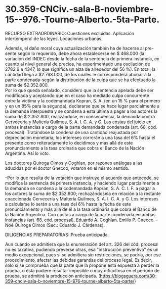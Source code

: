 # 30.359-CNCiv.-sala-B-noviembre-15--976.-Tourne-Alberto.-5ta-Parte.
RECURSO EXTRAORDINARIO: Cuestiones excluidas. Aplicación intertemporal de las leyes. Locaciones urbanas.

 Además, el daño moral cuya actualización también ha de hacerse al pre- sente según lo requerido, debe ahora establecerse en $ 468.000 (la variación del INDEC desde la fecha de la sentencia de primera instancia, en cuanto al nivel general de precios, ha experimentado una oscilación de 2782,9 a 4347, lo que significa un alza de alrededor del 56 %). En total, la cantidad llega a $2.768.000, de los cuales le corresponderá abonar a la parte condenada-según la distribución de la culpa que se ha efectuado la suma de $2.352.800.      
 Por lo que queda señalado, considero que la sentencia apelada debe ser modificada y aceptando que en el caso ha mediado culpa concurrente entre la víctima y la codemandada Kopran, S. A. (en un 15 % para el primero y en un 85% para la segunda), declararse que se hace lugar parcialmente a la demanda interpuesta y se condena a esta última a pagar a los actores la suma de $ 2.352.800, realizándose, en consecuencia, la demanda contra Cervecería y Maltería Quilmes, S. A. I. C. A. y G. Las costas del juicio en ambas instancias a cargo de la parte demandada condenada (art. 68, cód. procesal). Tratándose la condena de una cantidad reajustada por depreciación monetaria, los intereses correrán a una tasa del 6% hasta el presente como reiteradamente lo decidimos y más allá de este pronunciamiento a la tasa ordinaria que cobra el Banco de la Nación Argentina. Así lo voto.

 Los doctores Quiroga Olmos y Coghlan, por razones análogas a las aducidas por el doctor Gnecco, votaron en el mismo sentido.    

–Por lo que resulta de la votación que instruye el acuerdo que antecede, se modifica la sentencia de primera instancia, y haciendo lugar parcialmente a la demanda se condena a la codemandada Kopran, S. A. C. I. F. a pagar a los actores la suma de $2.352.800; rechazándosela en relación a la restante coaccionada Cervecería y Maltería Quilmes, S. A. I. C. A. y G. Los intereses a calcularse lo serán a una tasa del 6% hasta la fecha de este pronunciamiento y más allá de él a la tasa ordinaria que cobra el Banco de la Nación Argentina. Con costas a cargo de la parte condenada en ambas instancias (art. 68, cód. procesal). Eduardo A. Coghlan. Emilio P. Gnecco. - Noé Quiroga Olmos (Sec.: Eduardo J. Cárdenas).

DILIGENCIAS PREPARATORIAS: Prueba anticipada.

 Aun cuando se admitiera que la enumeración del art. 326 del cód. procesal no es taxativa, pudiendo preverse otras, esa "instrucción preventiva" es un medio excepcional, pues si se admitiera sin restricciones, se podría, por ese procedimiento, afectar las debidas garantías del proceso legal. Es decir, solo si se comprueba que la parte que la propone está expuesta   a perder la prueba, o ésta pudiere resultar imposible o muy dificultosa en el período de prueba, se admitirá la producción anticipada.
(https://blogsguera.com/30-359-cnciv-sala-b-noviembre-15-976-tourne-alberto-5ta-parte/)

